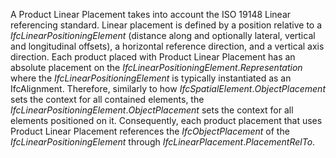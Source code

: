 A Product Linear Placement takes into account the ISO 19148 Linear referencing standard. Linear placement is defined by a position relative to a _IfcLinearPositioningElement_ (distance along and optionally lateral, vertical and longitudinal offsets), a horizontal reference direction, and a vertical axis direction. Each product placed with Product Linear Placement has an absolute placement on the _IfcLinearPositioningElement_._Representation_ where the _IfcLinearPositioningElement_  is typically instantiated as an IfcAlignment. Therefore, similarly to how _IfcSpatialElement_._ObjectPlacement_ sets the context for all contained elements, the _IfcLinearPositioningElement_._ObjectPlacement_ sets the context for all elements positioned on it. Consequently, each product placement that uses Product Linear Placement references the _IfcObjectPlacement_ of the _IfcLinearPositioningElement_ through _IfcLinearPlacement_._PlacementRelTo_.
